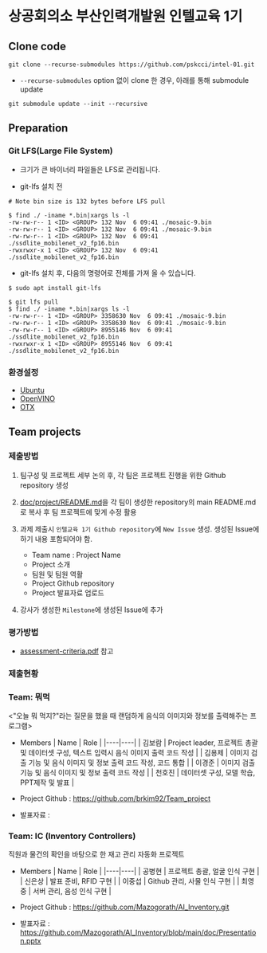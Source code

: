 # 상공회의소 부산인력개발원 인텔교육 1기

## Clone code 

```shell
git clone --recurse-submodules https://github.com/pskcci/intel-01.git
```

* `--recurse-submodules` option 없이 clone 한 경우, 아래를 통해 submodule update

```shell
git submodule update --init --recursive
```

## Preparation

### Git LFS(Large File System)

* 크기가 큰 바이너리 파일들은 LFS로 관리됩니다.

* git-lfs 설치 전

```shell
# Note bin size is 132 bytes before LFS pull

$ find ./ -iname *.bin|xargs ls -l
-rw-rw-r-- 1 <ID> <GROUP> 132 Nov  6 09:41 ./mosaic-9.bin
-rw-rw-r-- 1 <ID> <GROUP> 132 Nov  6 09:41 ./mosaic-9.bin
-rw-rw-r-- 1 <ID> <GROUP> 132 Nov  6 09:41 ./ssdlite_mobilenet_v2_fp16.bin
-rwxrwxr-x 1 <ID> <GROUP> 132 Nov  6 09:41 ./ssdlite_mobilenet_v2_fp16.bin
```

* git-lfs 설치 후, 다음의 명령어로 전체를 가져 올 수 있습니다.

```shell
$ sudo apt install git-lfs

$ git lfs pull
$ find ./ -iname *.bin|xargs ls -l
-rw-rw-r-- 1 <ID> <GROUP> 3358630 Nov  6 09:41 ./mosaic-9.bin
-rw-rw-r-- 1 <ID> <GROUP> 3358630 Nov  6 09:41 ./mosaic-9.bin
-rw-rw-r-- 1 <ID> <GROUP> 8955146 Nov  6 09:41 ./ssdlite_mobilenet_v2_fp16.bin
-rwxrwxr-x 1 <ID> <GROUP> 8955146 Nov  6 09:41 ./ssdlite_mobilenet_v2_fp16.bin
```

### 환경설정

* [Ubuntu](./doc/environment/ubuntu.md)
* [OpenVINO](./doc/environment/openvino.md)
* [OTX](./doc/environment/otx.md)

## Team projects

### 제출방법

1. 팀구성 및 프로젝트 세부 논의 후, 각 팀은 프로젝트 진행을 위한 Github repository 생성

2. [doc/project/README.md](./doc/project/README.md)을 각 팀이 생성한 repository의 main README.md로 복사 후 팀 프로젝트에 맞게 수정 활용

3. 과제 제출시 `인텔교육 1기 Github repository`에 `New Issue` 생성. 생성된 Issue에 하기 내용 포함되어야 함.

    * Team name : Project Name
    * Project 소개
    * 팀원 및 팀원 역활
    * Project Github repository
    * Project 발표자료 업로드

4. 강사가 생성한 `Milestone`에 생성된 Issue에 추가 

### 평가방법

* [assessment-criteria.pdf](./doc/project/assessment-criteria.pdf) 참고

### 제출현황


### Team: 뭐먹

<"오늘 뭐 먹지?"라는 질문을 했을 때 랜덤하게 음식의 이미지와 정보를 출력해주는 프로그램>

* Members
  | Name | Role |
  |----|----|
  | 김보람 | Project leader, 프로젝트 총괄 및 데이터셋 구성, 텍스트 입력시 음식 이미지 출력 코드 작성 |
  | 김용제 | 이미지 검출 기능 및 음식 이미지 및 정보 출력 코드 작성, 코드 통합 |
  | 이경준 | 이미지 검출 기능 및 음식 이미지 및 정보 출력 코드 작성 |
  | 천호진 | 데이터셋 구성, 모델 학습, PPT제작 및 발표 |
  
* Project Github : https://github.com/brkim92/Team_project
* 발표자료 : 



### Team: IC (Inventory Controllers)

직원과 물건의 확인을 바탕으로 한 재고 관리 자동화 프로젝트

* Members
  | Name | Role |
  |----|----|
  | 공병현 | 프로젝트 총괄, 얼굴 인식 구현 |
  | 신은상 | 발표 준비, RFID 구현 |
  | 이중섭 | Github 관리, 사물 인식 구현 |
  | 최영중 | 서버 관리, 음성 인식 구현 |

* Project Github : https://github.com/Mazogorath/AI_Inventory.git

* 발표자료 : https://github.com/Mazogorath/AI_Inventory/blob/main/doc/Presentation.pptx

